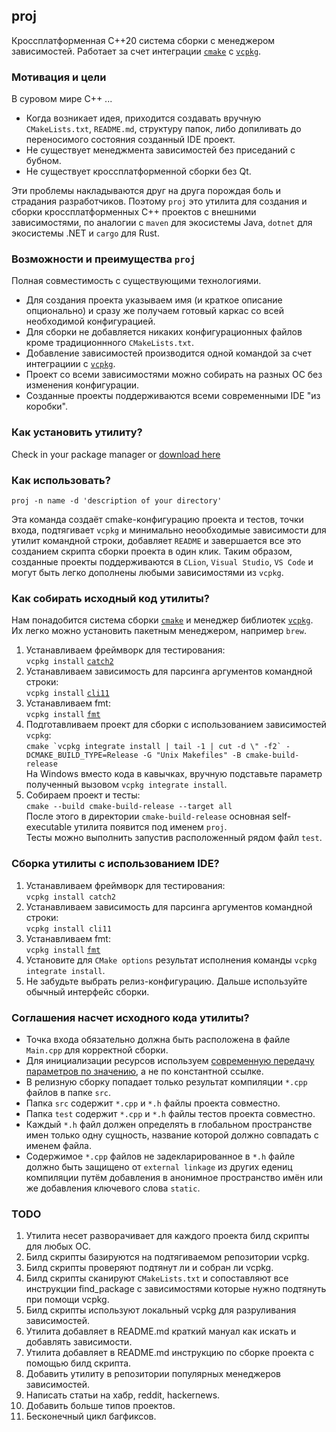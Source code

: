 ## proj

Кроссплатформенная C++20 система сборки с менеджером зависимостей. Работает за счет
интеграции [`cmake`](https://cmake.org/) с [`vcpkg`](https://github.com/microsoft/vcpkg).

### Мотивация и цели

В суровом мире C++ ...

* Когда возникает идея, приходится создавать вручную `CMakeLists.txt`, `README.md`, структуру папок, либо допиливать до
  переносимого состояния созданный IDE проект.
* Не существует менеджмента зависимостей без приседаний с бубном.
* Не существует кроссплатформенной сборки без Qt.

Эти проблемы накладываются друг на друга порождая боль и страдания разработчиков. Поэтому `proj` это утилита для
создания и сборки кроссплатформенных C++ проектов с внешними зависимостями, по аналогии с `maven` для экосистемы
Java, `dotnet` для экосистемы .NET и `cargo` для Rust.

### Возможности и преимущества `proj`

Полная совместимость с существующими технологиями.

* Для создания проекта указываем имя (и краткое описание опционально) и сразу же получаем готовый каркас со всей
  необходимой конфигурацией.
* Для сборки не добавляется никаких конфигурационных файлов кроме традиционнного `CMakeLists.txt`.
* Добавление зависимостей производится одной командой за счет интеграциии
  с [`vcpkg`](https://github.com/microsoft/vcpkg).
* Проект со всеми зависимостями можно собирать на разных ОС без изменения конфигурации.
* Созданные проекты поддерживаются всеми современными IDE "из коробки".

### Как установить утилиту?

Check in your package manager or [download here](https://github.com/demidko/proj/releases)

### Как использовать?

`proj -n name -d 'description of your directory'`

Эта команда создаёт cmake-конфигурацию проекта и тестов, точки входа, подтягивает `vcpkg` и минимально неообходимые
зависимости для утилит командной строки, добавляет `README` и завершается все это созданием скрипта сборки проекта в
один клик. Таким образом, созданные проекты поддерживаются в `CLion`, `Visual Studio`, `VS Code` и могут быть легко
дополнены любыми зависимостями из `vcpkg`.

### Как собирать исходный код утилиты?

Нам понадобится система сборки [`cmake`](https://cmake.org/download) и менеджер
библиотек [`vcpkg`](https://github.com/microsoft/vcpkg). Их легко можно установить пакетным менеджером, например `brew`.

1. Устанавливаем фреймворк для тестирования:  
   `vcpkg install` [`catch2`](https://github.com/catchorg/Catch2)
1. Устанавливаем зависимость для парсинга аргументов командной строки:  
   `vcpkg install` [`cli11`](https://github.com/CLIUtils/CLI11)
1. Устанавливаем fmt:  
   `vcpkg install` [`fmt`](https://github.com/fmtlib/fmt)
1. Подготавливаем проект для сборки с использованием зависимостей `vcpkg`:  
   ```cmake `vcpkg integrate install | tail -1 | cut -d \" -f2` -DCMAKE_BUILD_TYPE=Release -G "Unix Makefiles" -B cmake-build-release```  
   На Windows вместо кода в кавычках, вручную подставьте параметр полученный вызовом `vcpkg integrate install`.
1. Собираем проект и тесты:  
   `cmake --build cmake-build-release --target all`  
   После этого в директории `cmake-build-release` основная self-executable утилита появится под именем `proj`.  
   Тесты можно выполнить запустив расположенный рядом файл `test`.

### Сборка утилиты с использованием IDE?

1. Устанавливаем фреймворк для тестирования:  
   `vcpkg install catch2`
1. Устанавливаем зависимость для парсинга аргументов командной строки:  
   `vcpkg install cli11`
1. Устанавливаем fmt:  
   `vcpkg install` [`fmt`](https://github.com/fmtlib/fmt)
1. Установите для `CMake options` результат исполнения команды `vcpkg integrate install`.
1. Не забудьте выбрать релиз-конфигурацию. Дальше используйте обычный интерфейс сборки.

### Соглашения насчет исходного кода утилиты?

* Точка входа обязательно должна быть расположена в файле `Main.cpp` для корректной сборки.
* Для инициализации ресурсов используем [современную передачу параметров по значению](https://habr.com/ru/post/460955/),
  а не по константной ссылке.
* В релизную сборку попадает только результат компиляции `*.cpp` файлов в папке `src`.
* Папка `src` содержит `*.cpp` и `*.h` файлы проекта совместно.
* Папка `test` содержит `*.cpp` и `*.h` файлы тестов проекта совместно.
* Каждый `*.h` файл должен определять в глобальном пространстве имен только одну сущность, название которой должно
  совпадать с именем файла.
* Содержимое `*.cpp` файлов не задекларированное в `*.h` файле должно быть защищено от `external linkage` из других
  едениц компиляции путём добавления в анонимное пространство имён или же добавления ключевого слова `static`.

### TODO

1. Утилита несет разворачивает для каждого проекта билд скрипты для любых ОС.
1. Билд скрипты базируются на подтягиваемом репозитории vcpkg.
1. Билд скрипты проверяют подтянут ли и собран ли vcpkg.
1. Билд скрипты сканируют `CMakeLists.txt` и сопоставляют все инструкции find_package с зависимостями которые нужно
   подтянуть при помощи vcpkg.
1. Билд скрипты используют локальный vcpkg для разруливания зависимостей.
1. Утилита добавляет в README.md краткий мануал как искать и добавлять зависимости.
1. Утилита добавляет в README.md инструкцию по сборке проекта с помощью билд скрипта.
1. Добавить утилиту в репозитории популярных менеджеров зависимостей.
1. Написать статьи на хабр, reddit, hackernews.
1. Добавить больше типов проектов.
1. Бесконечный цикл багфиксов.
